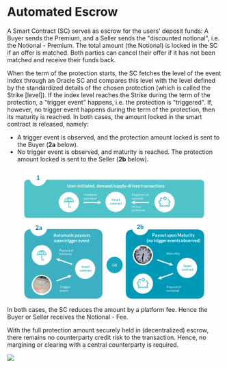 # Automated Escrow

A Smart Contract (SC) serves as escrow for the users' deposit funds: A Buyer sends the Premium, and a Seller sends the "discounted notional", i.e. the Notional - Premium. The total amount (the Notional) is locked in the SC if an offer is matched. Both parties can cancel their offer if it has not been matched and receive their funds back.

When the term of the protection starts, the SC fetches the level of the event index through an Oracle SC and compares this level with the level defined by the standardized details of the chosen protection (which is called the Strike \[level]). If the index level reaches the Strike during the term of the protection, a "trigger event" happens, i.e. the protection is "triggered". If, however, no trigger event happens during the term of the protection, then its maturity is reached. In both cases, the amount locked in the smart contract is released, namely:

* A trigger event is observed, and the protection amount locked is sent to the Buyer (**2a** below).
* No trigger event is observed, and maturity is reached. The protection amount locked is sent to the Seller (**2b** below).

<figure><img src="../.gitbook/assets/image (16).png" alt=""><figcaption></figcaption></figure>

In both cases, the SC reduces the amount by a platform fee. Hence the Buyer or Seller receives the Notional - Fee.

With the full protection amount securely held in (decentralized) escrow, there remains no counterparty credit risk to the transaction. Hence, no margining or clearing with a central counterparty is required.

&#x20;

![](blob:https://cerchia.atlassian.net/03e298ae-8471-44ed-901a-b7008120fa25#media-blob-url=true\&id=2ff2357b-e7c3-4e69-a71f-3a31749e1105\&collection=contentId-26640401\&contextId=26640401\&height=671\&width=935\&alt=)
